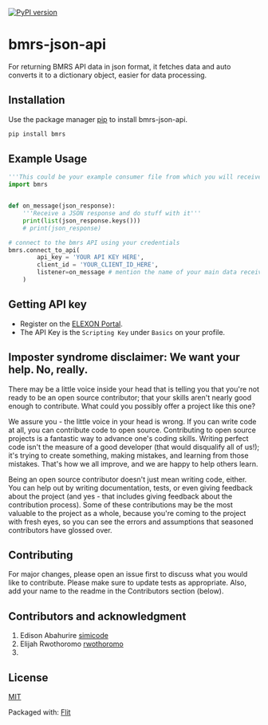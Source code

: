 [![PyPI version](https://badge.fury.io/py/bmrs.svg)](https://badge.fury.io/py/bmrs)

# bmrs-json-api

For returning BMRS API data in json format, it fetches data and auto converts it to a dictionary object, easier for data processing.

## Installation

Use the package manager [pip](https://pip.pypa.io/en/stable/) to install bmrs-json-api.

```bash
pip install bmrs
```

## Example Usage

```python
'''This could be your example consumer file from which you will receive and process the API responses'''
import bmrs


def on_message(json_response):
    '''Receive a JSON response and do stuff with it'''
    print(list(json_response.keys()))
    # print(json_response)

# connect to the bmrs API using your credentials
bmrs.connect_to_api(
        api_key = 'YOUR API KEY HERE',
        client_id = 'YOUR_CLIENT_ID_HERE',
        listener=on_message # mention the name of your main data receiving function as a parameter
    )
```

## Getting API key

- Register on the [ELEXON Portal](https://www.elexonportal.co.uk/).
- The API Key is the `Scripting Key` under `Basics` on your profile.


## Imposter syndrome disclaimer: We want your help. No, really.

There may be a little voice inside your head that is telling you that you're not ready to be an open source contributor; that your skills aren't nearly good enough to contribute. What could you possibly offer a project like this one?

We assure you - the little voice in your head is wrong. If you can write code at all, you can contribute code to open source. Contributing to open source projects is a fantastic way to advance one's coding skills. Writing perfect code isn't the measure of a good developer (that would disqualify all of us!); it's trying to create something, making mistakes, and learning from those mistakes. That's how we all improve, and we are happy to help others learn.

Being an open source contributor doesn't just mean writing code, either. You can help out by writing documentation, tests, or even giving feedback about the project (and yes - that includes giving feedback about the contribution process). Some of these contributions may be the most valuable to the project as a whole, because you're coming to the project with fresh eyes, so you can see the errors and assumptions that seasoned contributors have glossed over.


## Contributing

For major changes, please open an issue first to discuss what you would like to contribute.
Please make sure to update tests as appropriate.
Also, add your name to the readme in the Contributors section (below).


## Contributors and acknowledgment

1. Edison Abahurire [simicode](https://github.com/SimiCode)
2. Elijah Rwothoromo [rwothoromo](https://github.com/Rwothoromo)
3. 


## License
[MIT](https://choosealicense.com/licenses/mit/)

Packaged with: [Flit](https://buildmedia.readthedocs.org/media/pdf/flit/latest/flit.pdf)
